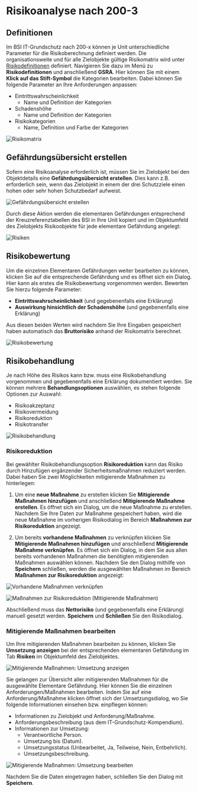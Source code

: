 <!-- © 2024 The Project Contributors - see AUTHORS.txt -->
# Risikoanalyse nach 200-3

## Definitionen

Im BSI IT-Grundschutz nach 200-x können je Unit unterschiedliche Parameter für die Risikoberechnung definiert werden. Die organisationsweite und für alle Zielobjekte gültige Risikomatrix wird unter [Risikodefinitionen](/manual/risk-definition.md) definiert. Navigieren Sie dazu im Menü zu **Risikodefinitionen** und anschließend **GSRA**. Hier können Sie mit einem **Klick auf das Stift-Symbol** die Kategorien bearbeiten. Dabei können Sie folgende Parameter an Ihre Anforderungen anpassen:

- Eintrittswahrscheinlichkeit
  - Name und Definition der Kategorien
- Schadenshöhe
  - Name und Definition der Kategorien
- Risikokategorien
  - Name, Definition und Farbe der Kategorien

![Risikomatrix](/assets/domain-it-gs/verinice-32-risk-matrix.de.png)

## Gefährdungsübersicht erstellen

Sofern eine Risikoanalyse erforderlich ist, müssen Sie im Zielobjekt bei den Objektdetails eine **Gefährdungsübersicht erstellen**. Dies kann z.B. erforderlich sein, wenn das Zielobjekt in einem der drei Schutzziele einen hohen oder sehr hohen Schutzbedarf aufweist.

![Gefährdungsübersicht erstellen](/assets/domain-it-gs/verinice-32-threat-overview.de.png)

Durch diese Aktion werden die elementaren Gefährdungen entsprechend der Kreuzreferenztabellen des BSI in Ihre Unit kopiert und im Objektumfeld des Zielobjekts Risikoobjekte für jede elementare Gefährdung angelegt:

![Risiken](/assets/domain-it-gs/verinice-32-risks.de.png)

## Risikobewertung

Um die einzelnen Elementaren Gefährdungen weiter bearbeiten zu können, klicken Sie auf die entsprechende Gefährdung und es öffnet sich ein Dialog. Hier kann als erstes die Risikobewertung vorgenommen werden. Bewerten Sie hierzu folgende Parameter:

- **Eintrittswahrscheinlichkeit** (und gegebenenfalls eine Erklärung)
- **Auswirkung hinsichtlich der Schadenshöhe** (und gegebenenfalls eine Erklärung)

Aus diesen beiden Werten wird nachdem Sie Ihre Eingaben gespeichert haben automatisch das **Bruttorisiko** anhand der Risikomatrix berechnet.

![Risikobewertung](/assets/domain-it-gs/verinice-32-risik-assessment.de.png)

## Risikobehandlung

Je nach Höhe des Risikos kann bzw. muss eine Risikobehandlung vorgenommen und gegebenenfalls eine Erklärung dokumentiert werden. Sie können mehrere **Behandlungsoptionen** auswählen, es stehen folgende Optionen zur Auswahl:

- Risikoakzeptanz
- Risikovermeidung
- Risikoreduktion
- Risikotransfer

![Risikobehandlung](/assets/domain-it-gs/verinice-32-risk-treatment.de.png)

### Risikoreduktion

Bei gewählter Risikobehandlungsoption **Risikoreduktion** kann das Risiko durch Hinzufügen ergänzender Sicherheitsmaßnahmen reduziert werden. Dabei haben Sie zwei Möglichkeiten mitigierende Maßnahmen zu hinterlegen:

1. Um eine **neue Maßnahme** zu erstellen klicken Sie **Mitigierende Maßnahmen hinzufügen** und anschließend **Mitigierende Maßnahme erstellen**. Es öffnet sich ein Dialog, um die neue Maßnahme zu erstellen. Nachdem Sie Ihre Daten zur Maßnahme gespeichert haben, wird die neue Maßnahme im vorherigen Risikodialog im Bereich **Maßnahmen zur Risikoreduktion** angezeigt. 

1. Um bereits **vorhandene Maßnahmen** zu verknüpfen klicken Sie **Mitigierende Maßnahmen hinzufügen** und anschließend **Mitigierende Maßnahme verknüpfen**. Es öffnet sich ein Dialog, in dem Sie aus allen bereits vorhandenen Maßnahmen die benötigten mitigierenden Maßnahmen auswählen können. Nachdem Sie den Dialog mithilfe von **Speichern** schließen, werden die ausgewählten Maßnahmen im Bereich **Maßnahmen zur Risikoreduktion** angezeigt:

![Vorhandene Maßnahmen verknüpfen](/assets/domain-it-gs/verinice-32-risk-reduction-1.de.png)

![Maßnahmen zur Risikoreduktion (Mitigierende Maßnahmen)](/assets/domain-it-gs/verinice-32-risk-reduction-2.de.png)

Abschließend muss das **Nettorisiko** (und gegebenenfalls eine Erklärung) manuell gesetzt werden. **Speichern** und **Schließen** Sie den Risikodialog.

### Mitigierende Maßnahmen bearbeiten

Um Ihre mitigierenden Maßnahmen bearbeiten zu können, klicken Sie **Umsetzung anzeigen** bei der entsprechenden elementaren Gefährdung im Tab **Risiken** im Objektumfeld des Zielobjektes.

![Mitigierende Maßnahmen: Umsetzung anzeigen](/assets/domain-it-gs/verinice-32-implementation-1.de.png)

Sie gelangen zur Übersicht aller mitigierenden Maßnahmen für die ausgewählte Elementare Gefährdung. Hier können Sie die einzelnen Anforderungen/Maßnahmen bearbeiten. Indem Sie auf eine Anforderung/Maßnahme klicken öffnet sich der Umsetzungsdialog, wo Sie folgende Informationen einsehen bzw. einpflegen können:

- Informationen zu Zielobjekt und Anforderung/Maßnahme.
- Anforderungsbeschreibung (aus dem IT-Grundschutz-Kompendium).
- Informationen zur Umsetzung:
  - Verantwortliche Person.
  - Umsetzung bis (Datum).
  - Umsetzungsstatus (Unbearbeitet, Ja, Teilweise, Nein, Entbehrlich).
  - Umsetzungsbeschreibung.

![Mitigierende Maßnahmen: Umsetzung bearbeiten](/assets/domain-it-gs/verinice-32-implementation-2.de.png)

Nachdem Sie die Daten eingetragen haben, schließen Sie den Dialog mit **Speichern**.
